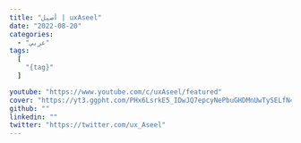 ```yaml
---
title: "أصيل | uxAseel"
date: "2022-08-20"
categories:
  - "عربي"
tags:
  [
    "{tag}"
  ]

youtube: "https://www.youtube.com/c/uxAseel/featured"
cover: "https://yt3.ggpht.com/PHx6LsrkE5_IDwJQ7epcyNePbuGHDMnUwTySELfN4CYS_H2jTSaBPFoLniewX0SxoGiwBPxB-gA=s88-c-k-c0x00ffffff-no-rj"
github: ""
linkedin: ""
twitter: "https://twitter.com/ux_Aseel"
---
```




